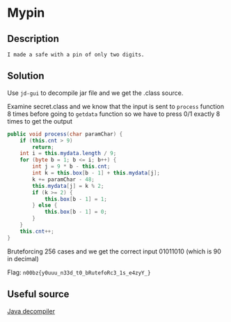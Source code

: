 # Mypin

## Description

`I made a safe with a pin of only two digits.`

## Solution

Use `jd-gui` to decompile jar file and we get the .class source.

Examine secret.class and we know that the input is sent to `process` function 8 times before going to `getdata` function so we have to press 0/1 exactly 8 times to get the output

```java
public void process(char paramChar) {
    if (this.cnt > 9)
        return; 
    int i = this.mydata.length / 9;
    for (byte b = 1; b <= i; b++) {
        int j = 9 * b - this.cnt;
        int k = this.box[b - 1] + this.mydata[j];
        k += paramChar - 48;
        this.mydata[j] = k % 2;
        if (k >= 2) {
            this.box[b - 1] = 1;
        } else {
            this.box[b - 1] = 0;
        } 
    } 
    this.cnt++;
}
```

Bruteforcing 256 cases and we get the correct input 01011010 (which is 90 in decimal)

Flag: `n00bz{y0uuu_n33d_t0_bRutefoRc3_1s_e4zyY_}`

## Useful source

[Java decompiler](http://java-decompiler.github.io/)